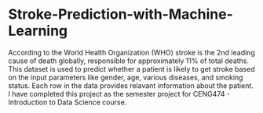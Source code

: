 # Stroke-Prediction-with-Machine-Learning
According to the World Health Organization (WHO) stroke is the 2nd leading cause of death globally, responsible for approximately 11% of total deaths. This dataset is used to predict whether a patient is likely to get stroke based on the input parameters like gender, age, various diseases, and smoking status. Each row in the data provides relavant information about the patient. I have completed this project as the semester project for CENG474 - Introduction to Data Science course.
